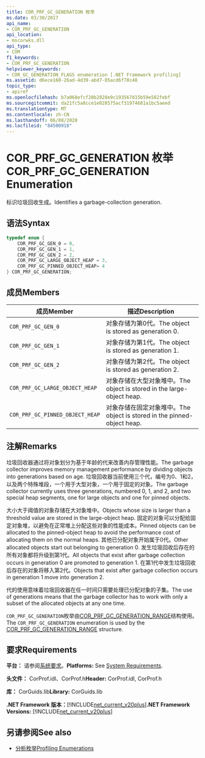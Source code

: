 ```yaml
---
title: COR_PRF_GC_GENERATION 枚举
ms.date: 03/30/2017
api_name:
- COR_PRF_GC_GENERATION
api_location:
- mscorwks.dll
api_type:
- COM
f1_keywords:
- COR_PRF_GC_GENERATION
helpviewer_keywords:
- COR_GC_GENERATION_FLAGS enumeration [.NET Framework profiling]
ms.assetid: d6ece160-26ad-4d39-abd7-05acd6f78c48
topic_type:
- apiref
ms.openlocfilehash: b7a068efcf20b2028e9c193567d15b59e582febf
ms.sourcegitcommit: da21fc5a8cce1e028575acf31974681a1bc5aeed
ms.translationtype: MT
ms.contentlocale: zh-CN
ms.lasthandoff: 06/08/2020
ms.locfileid: "84500918"
---
```

# <a name="cor_prf_gc_generation-enumeration"></a><span data-ttu-id="61deb-102">COR_PRF_GC_GENERATION 枚举</span><span class="sxs-lookup"><span data-stu-id="61deb-102">COR_PRF_GC_GENERATION Enumeration</span></span>
<span data-ttu-id="61deb-103">标识垃圾回收生成。</span><span class="sxs-lookup"><span data-stu-id="61deb-103">Identifies a garbage-collection generation.</span></span>  
  
## <a name="syntax"></a><span data-ttu-id="61deb-104">语法</span><span class="sxs-lookup"><span data-stu-id="61deb-104">Syntax</span></span>  
  
```cpp  
typedef enum {  
    COR_PRF_GC_GEN_0 = 0,  
    COR_PRF_GC_GEN_1 = 1,  
    COR_PRF_GC_GEN_2 = 2,  
    COR_PRF_GC_LARGE_OBJECT_HEAP = 3,
    COR_PRF_GC_PINNED_OBJECT_HEAP= 4
} COR_PRF_GC_GENERATION;  
```  
  
## <a name="members"></a><span data-ttu-id="61deb-105">成员</span><span class="sxs-lookup"><span data-stu-id="61deb-105">Members</span></span>  
  
|<span data-ttu-id="61deb-106">成员</span><span class="sxs-lookup"><span data-stu-id="61deb-106">Member</span></span>|<span data-ttu-id="61deb-107">描述</span><span class="sxs-lookup"><span data-stu-id="61deb-107">Description</span></span>|  
|------------|-----------------|  
|`COR_PRF_GC_GEN_0`|<span data-ttu-id="61deb-108">对象存储为第0代。</span><span class="sxs-lookup"><span data-stu-id="61deb-108">The object is stored as generation 0.</span></span>|  
|`COR_PRF_GC_GEN_1`|<span data-ttu-id="61deb-109">对象存储为第1代。</span><span class="sxs-lookup"><span data-stu-id="61deb-109">The object is stored as generation 1.</span></span>|  
|`COR_PRF_GC_GEN_2`|<span data-ttu-id="61deb-110">对象存储为第2代。</span><span class="sxs-lookup"><span data-stu-id="61deb-110">The object is stored as generation 2.</span></span>|  
|`COR_PRF_GC_LARGE_OBJECT_HEAP`|<span data-ttu-id="61deb-111">对象存储在大型对象堆中。</span><span class="sxs-lookup"><span data-stu-id="61deb-111">The object is stored in the large-object heap.</span></span>|  
|`COR_PRF_GC_PINNED_OBJECT_HEAP`|<span data-ttu-id="61deb-112">对象存储在固定对象堆中。</span><span class="sxs-lookup"><span data-stu-id="61deb-112">The object is stored in the pinned-object heap.</span></span>|  
  
## <a name="remarks"></a><span data-ttu-id="61deb-113">注解</span><span class="sxs-lookup"><span data-stu-id="61deb-113">Remarks</span></span>  
 <span data-ttu-id="61deb-114">垃圾回收器通过将对象划分为基于年龄的代来改善内存管理性能。</span><span class="sxs-lookup"><span data-stu-id="61deb-114">The garbage collector improves memory management performance by dividing objects into generations based on age.</span></span> <span data-ttu-id="61deb-115">垃圾回收器当前使用三个代，编号为0、1和2，以及两个特殊堆段，一个用于大型对象，一个用于固定的对象。</span><span class="sxs-lookup"><span data-stu-id="61deb-115">The garbage collector currently uses three generations, numbered 0, 1, and 2, and two special heap segments, one for large objects and one for pinned objects.</span></span>
  
 <span data-ttu-id="61deb-116">大小大于阈值的对象存储在大对象堆中。</span><span class="sxs-lookup"><span data-stu-id="61deb-116">Objects whose size is larger than a threshold value are stored in the large-object heap.</span></span> <span data-ttu-id="61deb-117">固定的对象可以分配给固定对象堆，以避免在正常堆上分配这些对象的性能成本。</span><span class="sxs-lookup"><span data-stu-id="61deb-117">Pinned objects can be allocated to the pinned-object heap to avoid the performance cost of allocating them on the normal heaps.</span></span> <span data-ttu-id="61deb-118">其他已分配对象开始属于0代。</span><span class="sxs-lookup"><span data-stu-id="61deb-118">Other allocated objects start out belonging to generation 0.</span></span> <span data-ttu-id="61deb-119">发生垃圾回收后存在的所有对象都将升级到第1代。</span><span class="sxs-lookup"><span data-stu-id="61deb-119">All objects that exist after garbage collection occurs in generation 0 are promoted to generation 1.</span></span> <span data-ttu-id="61deb-120">在第1代中发生垃圾回收后存在的对象将移入第2代。</span><span class="sxs-lookup"><span data-stu-id="61deb-120">Objects that exist after garbage collection occurs in generation 1 move into generation 2.</span></span>  
  
 <span data-ttu-id="61deb-121">代的使用意味着垃圾回收器在任一时间只需要处理已分配对象的子集。</span><span class="sxs-lookup"><span data-stu-id="61deb-121">The use of generations means that the garbage collector has to work with only a subset of the allocated objects at any one time.</span></span>  
  
 <span data-ttu-id="61deb-122">`COR_PRF_GC_GENERATION`枚举由[COR_PRF_GC_GENERATION_RANGE](cor-prf-gc-generation-range-structure.md)结构使用。</span><span class="sxs-lookup"><span data-stu-id="61deb-122">The `COR_PRF_GC_GENERATION` enumeration is used by the [COR_PRF_GC_GENERATION_RANGE](cor-prf-gc-generation-range-structure.md) structure.</span></span>  
  
## <a name="requirements"></a><span data-ttu-id="61deb-123">要求</span><span class="sxs-lookup"><span data-stu-id="61deb-123">Requirements</span></span>  
 <span data-ttu-id="61deb-124">**平台：** 请参阅[系统要求](../../get-started/system-requirements.md)。</span><span class="sxs-lookup"><span data-stu-id="61deb-124">**Platforms:** See [System Requirements](../../get-started/system-requirements.md).</span></span>  
  
 <span data-ttu-id="61deb-125">**头文件：** CorProf.idl、CorProf.h</span><span class="sxs-lookup"><span data-stu-id="61deb-125">**Header:** CorProf.idl, CorProf.h</span></span>  
  
 <span data-ttu-id="61deb-126">**库：** CorGuids.lib</span><span class="sxs-lookup"><span data-stu-id="61deb-126">**Library:** CorGuids.lib</span></span>  
  
 <span data-ttu-id="61deb-127">**.NET Framework 版本：**[!INCLUDE[net_current_v20plus](../../../../includes/net-current-v20plus-md.md)]</span><span class="sxs-lookup"><span data-stu-id="61deb-127">**.NET Framework Versions:** [!INCLUDE[net_current_v20plus](../../../../includes/net-current-v20plus-md.md)]</span></span>  
  
## <a name="see-also"></a><span data-ttu-id="61deb-128">另请参阅</span><span class="sxs-lookup"><span data-stu-id="61deb-128">See also</span></span>

- [<span data-ttu-id="61deb-129">分析枚举</span><span class="sxs-lookup"><span data-stu-id="61deb-129">Profiling Enumerations</span></span>](profiling-enumerations.md)
